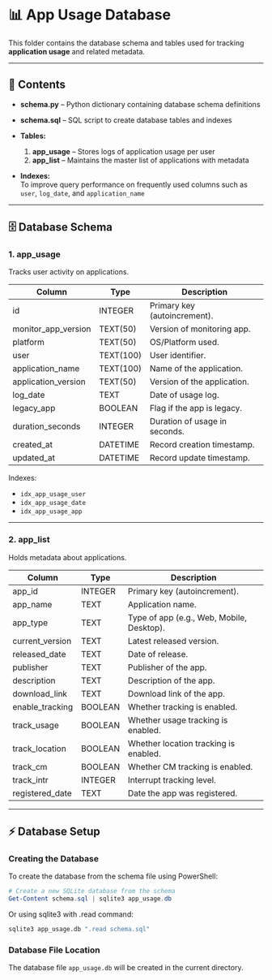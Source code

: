 # 📊 App Usage Database

This folder contains the database schema and tables used for tracking **application usage** and related metadata.

---

## 📂 Contents

- **schema.py** – Python dictionary containing database schema definitions
- **schema.sql** – SQL script to create database tables and indexes
- **Tables:**
  1. **app_usage** – Stores logs of application usage per user
  2. **app_list** – Maintains the master list of applications with metadata

- **Indexes:**  
  To improve query performance on frequently used columns such as `user`, `log_date`, and `application_name`

---

## 🗄️ Database Schema

### **1. app_usage**

Tracks user activity on applications.

| Column              | Type     | Description                      |
|----------------------|---------|----------------------------------|
| id                  | INTEGER  | Primary key (autoincrement).     |
| monitor_app_version | TEXT(50) | Version of monitoring app.       |
| platform            | TEXT(50) | OS/Platform used.                |
| user                | TEXT(100)| User identifier.                 |
| application_name    | TEXT(100)| Name of the application.         |
| application_version | TEXT(50) | Version of the application.      |
| log_date            | TEXT     | Date of usage log.               |
| legacy_app          | BOOLEAN  | Flag if the app is legacy.       |
| duration_seconds    | INTEGER  | Duration of usage in seconds.    |
| created_at          | DATETIME | Record creation timestamp.       |
| updated_at          | DATETIME | Record update timestamp.         |

Indexes:

- `idx_app_usage_user`  
- `idx_app_usage_date`  
- `idx_app_usage_app`

---

### **2. app_list**

Holds metadata about applications.

| Column           | Type     | Description                               |
|------------------|----------|-------------------------------------------|
| app_id           | INTEGER  | Primary key (autoincrement).              |
| app_name         | TEXT     | Application name.                         |
| app_type         | TEXT     | Type of app (e.g., Web, Mobile, Desktop). |
| current_version  | TEXT     | Latest released version.                  |
| released_date    | TEXT     | Date of release.                          |
| publisher        | TEXT     | Publisher of the app.                     |
| description      | TEXT     | Description of the app.                   |
| download_link    | TEXT     | Download link of the app.                 |
| enable_tracking  | BOOLEAN  | Whether tracking is enabled.              |
| track_usage      | BOOLEAN  | Whether usage tracking is enabled.        |
| track_location   | BOOLEAN  | Whether location tracking is enabled.     |
| track_cm         | BOOLEAN  | Whether CM tracking is enabled.           |
| track_intr       | INTEGER  | Interrupt tracking level.                 |
| registered_date  | TEXT     | Date the app was registered.              |

---

## ⚡ Database Setup

### Creating the Database

To create the database from the schema file using PowerShell:

```powershell
# Create a new SQLite database from the schema
Get-Content schema.sql | sqlite3 app_usage.db
```

Or using sqlite3 with .read command:

```bash
sqlite3 app_usage.db ".read schema.sql"
```

### Database File Location

The database file `app_usage.db` will be created in the current directory.
